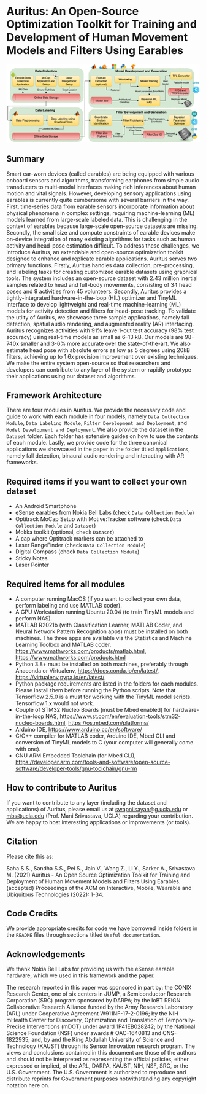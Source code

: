 # Auritus: An Open-Source Optimization Toolkit for Training and Development of Human Movement Models and Filters Using Earables

![overview](earable_framework_final.png)

## Summary
Smart ear-worn devices (called earables) are being equipped with various onboard sensors and algorithms, transforming earphones from simple audio transducers to multi-modal interfaces making rich inferences about human motion and vital signals. However, developing sensory applications using earables is currently quite cumbersome with several barriers in the way. First, time-series data from earable sensors incorporate information about physical phenomena in complex settings, requiring machine-learning (ML) models learned from large-scale labeled data. This is challenging in the context of earables because large-scale open-source datasets are missing. Secondly, the small size and compute constraints of earable devices make on-device integration of many existing algorithms for tasks such as human activity and head-pose estimation difficult. To address these challenges, we introduce Auritus, an extendable and open-source optimization toolkit designed to enhance and replicate earable applications. Auritus serves two primary functions. Firstly, Auritus handles data collection, pre-processing, and labeling tasks for creating customized earable datasets using graphical tools. The system includes an open-source dataset with 2.43 million inertial samples related to head and full-body movements, consisting of 34 head poses and 9 activities from 45 volunteers. Secondly, Auritus provides a tightly-integrated hardware-in-the-loop (HIL) optimizer and TinyML interface to develop lightweight and real-time machine-learning (ML) models for activity detection and filters for head-pose tracking. To validate the utlity of Auritus, we showcase three sample applications, namely fall detection, spatial audio rendering, and augmented reality (AR) interfacing. Auritus recognizes activities with 91% leave 1-out test accuracy (98% test accuracy) using real-time models as small as 6-13 kB. Our models are 98-740x smaller and 3-6% more accurate over the state-of-the-art. We also estimate head pose with absolute errors as low as 5 degrees using 20kB filters, achieving up to 1.6x precision improvement over existing techniques. We make the entire system open-source so that researchers and developers can contribute to any layer of the system or rapidly prototype their applications using our dataset and algorithms.

## Framework Architecture

There are four modules in Auritus. We provide the necessary code and guide to work with each module in four models, namely ```Data Collection Module```, ```Data Labeling Module```, ```Filter Development and Deployment```, and ```Model Development and Deployment```. We also provide the dataset in the ```Dataset``` folder. Each folder has extensive guides on how to use the contents of each module. Lastly, we provide code for the three canonical applications we showcased in the paper in the folder titled ```Applications```, namely fall detection, binaural audio rendering and interacting with AR frameworks.

## Required items if you want to collect your own dataset
- An Android Smartphone 
- eSense earables from Nokia Bell Labs (check ```Data Collection Module```)
- Optitrack MoCap Setup with Motive:Tracker software (check ```Data Collection Module``` and ```Dataset```)
- Mokka toolkit (optional, check ```Dataset```)
- A cap where Optitrack markers can be attached to 
- Laser RangeFinder (check ```Data Collection Module```)
- Digital Compass (check ```Data Collection Module```)
- Sticky Notes
- Laser Pointer

## Required items for all modules
- A computer running MacOS (if you want to collect your own data, perform labeling and use MATLAB coder).
- A GPU Workstation running Ubuntu 20.04 (to train TinyML models and perform NAS).
- MATLAB R2021b (with Classification Learner, MATLAB Coder, and Neural Network Pattern Recognition apps) must be installed on both machines. The three apps are available via the Statistics and Machine Learning Toolbox and MATLAB coder. https://www.mathworks.com/products/matlab.html, https://www.mathworks.com/products.html
- Python 3.8+ must be installed on both machines, preferably through Anaconda or Virtualenv, https://docs.conda.io/en/latest/, https://virtualenv.pypa.io/en/latest/
- Python package requirements are listed in the folders for each modules. Please install them before running the Python scripts. Note that Tensorflow 2.5.0 is a must for working with the TinyML model scripts. Tensorflow 1.x would not work.
- Couple of STM32 Nucleo Boards (must be Mbed enabled) for hardware-in-the-loop NAS, https://www.st.com/en/evaluation-tools/stm32-nucleo-boards.html, https://os.mbed.com/platforms/
- Arduino IDE, https://www.arduino.cc/en/software/
- C/C++ compiler for MATLAB coder, Arduino IDE, Mbed CLI and conversion of TinyML models to C (your computer will generally come with one).
- GNU ARM Embedded Toolchain (for Mbed CLI), https://developer.arm.com/tools-and-software/open-source-software/developer-tools/gnu-toolchain/gnu-rm

## How to contribute to Auritus

If you want to contribute to any layer (including the dataset and applications) of Auritus, please email us at swapnilsayan@g.ucla.edu or mbs@ucla.edu (Prof. Mani Srivastava, UCLA) regarding your contribution. We are happy to host interesting applications or improvements (or tools).

## Citation
Please cite this as:

Saha S.S., Sandha S.S., Pei S., Jain V., Wang Z., Li Y., Sarker A., Srivastava M. (2021) Auritus - An Open Source Optimization Toolkit for Training and Deployment of Human Movement Models and Filters Using Earables. (accepted) Proceedings of the ACM on Interactive, Mobile, Wearable and Ubiquitous Technologies (2022): 1-34.

## Code Credits

We provide appropriate credits for code we have borrowed inside folders in the ```README``` files through sections titled ```Useful documentation```.

## Acknowledgements
We thank Nokia Bell Labs for providing us with the eSense earable hardware, which we used in this framework and the paper.

The research reported in this paper was sponsored in part by: the CONIX Research Center, one of six centers in JUMP, a Semiconductor Research Corporation (SRC) program sponsored by DARPA; by the IoBT REIGN Collaborative Research Alliance funded by the Army Research Laboratory (ARL) under Cooperative Agreement W911NF-17-2-0196; by the NIH mHealth Center for Discovery, Optimization and Translation of Temporally-Precise Interventions (mDOT) under award 1P41EB028242; by the National Science Foundation (NSF) under awards \# OAC-1640813 and CNS-1822935; and, by and the King Abdullah University of Science and Technology (KAUST) through its Sensor Innovation research program. The views and conclusions contained in this document are those of the authors and should not be interpreted as representing the official policies, either expressed or implied, of the ARL, DARPA, KAUST, NIH, NSF, SRC, or the U.S. Government. The U.S. Government is authorized to reproduce and distribute reprints for Government purposes notwithstanding any copyright notation here on.


